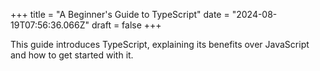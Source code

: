 +++
title = "A Beginner's Guide to TypeScript"
date = "2024-08-19T07:56:36.066Z"
draft = false
+++

  This guide introduces TypeScript, explaining its benefits over JavaScript and how to get started with it.
        